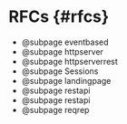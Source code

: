 RFCs {#rfcs}
============

* @subpage eventbased
* @subpage httpserver
* @subpage httpserverrest
* @subpage Sessions
* @subpage landingpage
* @subpage restapi
* @subpage restapi
* @subpage reqrep
